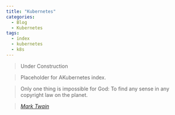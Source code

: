 ```yaml
---
title: "Kubernetes"
categories:
  - Blog
  - Kubernetes
tags:
  - index
  - kubernetes
  - k8s
---
```

> Under Construction

> Placeholder for AKubernetes index.

> Only one thing is impossible for God: To find any sense in any copyright law on the planet.
  
> <cite><a href="http://www.brainyquote.com/quotes/quotes/m/marktwain163473.html">Mark Twain</a></cite>